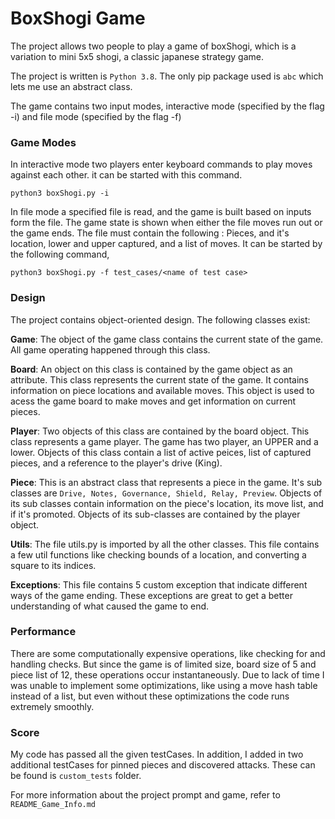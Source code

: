 # BoxShogi Game
The project allows two people to play a game of boxShogi, which is a variation to mini 5x5 shogi, a classic japanese
strategy game.

The project is written is `Python 3.8`. The only pip package used is `abc` which lets me use an abstract class.

The game contains two input modes, interactive mode (specified by the flag -i) and file mode (specified by the flag -f)

### Game Modes

In interactive mode two players enter keyboard commands to play moves against each other. it can be started with this command.

```python3 boxShogi.py -i```

In file mode a specified file is read, and the game is built based on inputs form the file. The game state is shown when 
either the file moves run out or the game ends. The file must contain the following : Pieces, and it's location, lower and upper captured, and a list of moves.
It can be started by the following command,

```python3 boxShogi.py -f test_cases/<name of test case>```

### Design

The project contains object-oriented design. The following classes exist:

**Game**: The object of the game class contains the current state of the game. All game operating happened through this class.

**Board**: An object on this class is contained by the game object as an attribute. This class represents the current state of the game.
        It contains information on piece locations and available moves. This object is used to acess the game board to make moves and get information on current pieces.

**Player**: Two objects of this class are contained by the board object. This class represents a game player. The game has two player, an UPPER and a lower.
Objects of this class contain a list of active peices, list of captured pieces, and a reference to the player's drive (King).

**Piece**: This is an abstract class that represents a piece in the game. It's sub classes are `Drive, Notes, Governance, Shield, Relay, Preview`.
Objects of its sub classes contain information on the piece's location, its move list, and if it's promoted. Objects of its sub-classes are contained by the player object.

**Utils**: The file utils.py is imported by all the other classes. This file contains a few util functions like checking bounds of a location, and converting a square to its indices.

**Exceptions**: This file contains 5 custom exception that indicate different ways of the game ending. These exceptions are great to get a better understanding of what caused the game to end.

### Performance

There are some computationally expensive operations, like checking for and handling checks. But since the game is of limited size, board size of 5 and piece list of 12, these operations occur instantaneously.
Due to lack of time I was unable to implement some optimizations, like using a move hash table instead of a list, but even without these optimizations the code runs extremely smoothly.

### Score

My code has passed all the given testCases. In addition, I added in two additional testCases for pinned pieces and discovered attacks. These can be found is `custom_tests` folder.

For more information about the project prompt and game, refer to `README_Game_Info.md`
